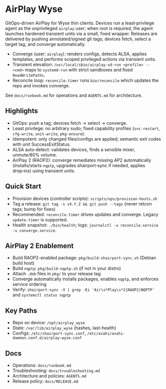 # AirPlay Wyse

GitOps-driven AirPlay for Wyse thin clients. Devices run a least‑privilege agent as the unprivileged `airplay` user; when root is required, the agent launches hardened transient units via a small, fixed wrapper. Releases are delivered by pushing annotated/signed git tags; devices fetch, select a target tag, and converge automatically.

- Converge (user: `airplay`): renders configs, detects ALSA, applies templates, and performs scoped privileged actions via transient units.
- Transient elevation: `/usr/local/sbin/airplay-sd-run <profile> -- <cmd>` maps to `systemd-run` with strict sandboxes and fixed `ReadWritePaths`.
- Reconcile loop: `reconcile.timer` runs `bin/reconcile` which updates the repo and invokes converge.

See `docs/runbook.md` for operations and `AGENTS.md` for architecture.

## Highlights
- GitOps: push a tag; devices fetch → select → converge.
- Least privilege: no arbitrary sudo; fixed capability profiles (`svc-restart`, `cfg-write`, `unit-write`, `pkg-ensure`).
- Idempotent: only changed files/configs are applied; semantic exit codes with unit SuccessExitStatus.
- ALSA auto‑detect: validates devices, finds a sensible mixer, unmute/80% volume.
- AirPlay 2 (RAOP2): converge remediates missing AP2 automatically (installs/starts `nqptp`, upgrades shairport‑sync if needed, applies drop‑ins) using transient units.

## Quick Start
- Provision devices (controller scripts): `scripts/ops/provision-hosts.sh`
- Tag a release: `git tag -s vX.Y.Z && git push --tags` (never retcon tags; bump for fixes)
- Recommended: `reconcile.timer` drives updates and converge. Legacy `update.timer` is supported.
- Health snapshot: `./bin/health`; logs: `journalctl -u reconcile.service -u converge.service`.

## AirPlay 2 Enablement
- Build RAOP2-enabled package: `pkg/build-shairport-sync.sh` (Debian build host)
- Build `nqptp`: `pkg/build-nqptp.sh` (if not in your distro)
- Attach `.deb` files in `pkg/` to your release tag
- Converge automatically installs packages, enables `nqptp`, and enforces service ordering
- Verify: `shairport-sync -V | grep -Ei 'Air\s*Play\s*2|RAOP2|NQPTP'` and `systemctl status nqptp`

## Key Paths
- Repo on device: `/opt/airplay_wyse`
- State: `/var/lib/airplay_wyse` (hashes, last-health)
- Configs: `/etc/shairport-sync.conf`, `/etc/avahi/avahi-daemon.conf.d/airplay-wyse.conf`

## Docs
- Operations: `docs/runbook.md`
- Troubleshooting: `docs/troubleshooting.md`
- Architecture and policies: `AGENTS.md`
- Release policy: `docs/RELEASE.md`
